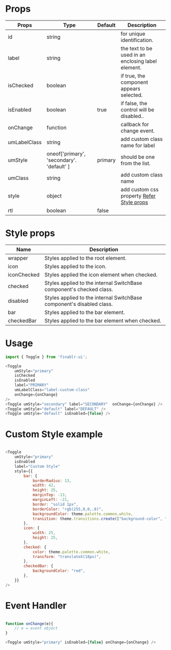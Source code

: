 # Props
| Props        | Type                                      | Default | Description                                               |
| ------------ | ----------------------------------------- | ------- | --------------------------------------------------------- |
| id           | string                                    |         | for unique identification.                                |
| label        | string                                    |         | the text to be used in an enclosing label element.        |
| isChecked    | boolean                                   |         | if true, the component appears selected.                  |
| isEnabled    | boolean                                   | true    | if false,  the control will be disabled..                 |
| onChange     | function                                  |         | callback for change event.                                |
| umLabelClass | string                                    |         | add custom class name for label                           |
| umStyle      | oneof['primary', 'secondary'. 'default' ] | primary | should be one from the list.                              |
| umClass      | string                                    |         | add custom class name                                     |
| style        | object                                    |         | add custom css property [Refer Style props](#style-props) |
| rtl          | boolean                                   | false   |

# Style props
| Name        | Description                                                           |
| ----------- | --------------------------------------------------------------------- |
| wrapper     | Styles applied to the root element.                                   |
| icon        | Styles applied to the icon.                                           |
| iconChecked | Styles applied the icon element when checked.                         |
| checked     | Styles applied to the internal SwitchBase component's checked class.  |
| disabled    | Styles applied to the internal SwitchBase component's disabled class. |
| bar         | Styles applied to the bar element.                                    |
| checkedBar  | Styles applied to the bar element when checked.                       |

# Usage
```js
import { Toggle } from 'finablr-ui';

<Toggle
    umStyle="primary"
    isChecked
    isEnabled
    label="PRIMARY"
    umLabelClass="label-custom-class"
    onChange={onChange}
/>
<Toggle umStyle="secondary" label="SECONDARY"  onChange={onChange} />
<Toggle umStyle="default" label="DEFAULT" />
<Toggle umStyle="default" isEnabled={false} />

 ```

# Custom Style example
```js

<Toggle
    umStyle="primary"
    isEnabled
    label="Custom Style"
    style={{
        bar: {
            borderRadius: 13,
            width: 42,
            height: 25,
            marginTop: -13,
            marginLeft: -21,
            border: "solid 1px",
            borderColor: "rgb(255,0,0,.8)",
            backgroundColor: theme.palette.common.white,
            transition: theme.transitions.create(["background-color", "border"]),
        },
        icon: {
            width: 25,
            height: 25,
        },
        checked: {
            color: theme.palette.common.white,
            transform: "translateX(18px)",
        },
        checkedBar: {
            backgroundColor: "red",
        },
    }}
/>
 ```

# Event Handler

```js

function onChange(e){
    // e = event object
}

<Toggle umStyle="primary" isEnabled={false} onChange={onChange} />


```
